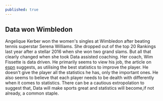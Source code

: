 ```yaml
---
published: true
---
```

## Data won Wimbledon

Angelique Kerber won the  women's singles at Wimbledon after beating tennis superstar Serena Williams. She dropped out of the top 20 Rankings last year after a stellar 2016 when she won two grand slams. But all that clearly changed when she took Data assisted coaching. Her coach, Wim Fissette is data driven. He primarily seems to view his job, the article on [espn](http://www.espn.in/tennis/story/_/id/24182180/tennis-how-data-driven-coaching-helped-angelique-kerber-latest-crown) suggests, as utilising the best statistics to improve the player. He doesn't give the player all the statistics he has, only the important ones. He also seems to believe that each player needs to be dealth with differently when it comes to statistics. There can be a cautious extropolation to suggest that, Data will make sports great and statistics will become,if not already, a common staple.
